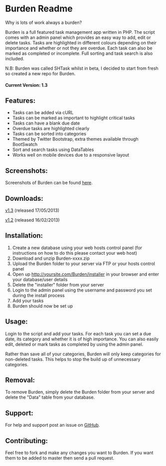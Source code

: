 Burden Readme
================

Why is lots of work always a burden?

Burden is a full featured task management app written in PHP. The script comes with an admin panel which provides an easy way to add, edit or delete tasks. Tasks are highlighted in different colours depending on their importance and whether or not they are overdue. Each task can also be marked as completed or incomplete. Full sorting and task search is also included.

N.B: Burden was called SHTask whilst in beta, I decided to start from fresh so created a new repo for Burden.

#### Current Version: 1.3

Features:
---------

* Tasks can be added via cURL
* Tasks can be marked as important to highlight critical tasks
* Tasks can have a blank due date
* Overdue tasks are highlighted clearly
* Tasks can be sorted into categories
* Themed by Twitter Bootstrap, extra themes available through BootSwatch
* Sort and search tasks using DataTables
* Works well on mobile devices due to a responsive layout

Screenshots:
------------

Screenshots of Burden can be found [here](http://imgur.com/a/mmqhA).

Downloads:
------------

[v1.3](http://sidhosting.co.uk/downloads/get.php?id=burden) (released 17/05/2013)

[v1.2](http://sidhosting.co.uk/downloads/get.php?id=burden&tag=1.2) (released 16/02/2013)

Installation:
-------------

1. Create a new database using your web hosts control panel (for instructions on how to do this please contact your web host)
2. Download and unzip Burden-xxxx.zip
3. Upload the Burden folder to your server via FTP or your hosts control panel
4. Open up http://yoursite.com/Burden/installer in your browser and enter your database/user details
5. Delete the "installer" folder from your server
6. Login to the admin panel using the username and password you set during the install process
7. Add your tasks
8. Burden should now be set up

Usage:
------

Login to the script and add your tasks. For each task you can set a due date, its category and whether it is of high importance. You can also easily edit, deleted or mark tasks as completed by using the admin panel.

Rather than save all of your categories, Burden will only keep categories for non-deleted tasks. This helps to stop the build up of unnecessary categories.

Removal:
--------

To remove Burden, simply delete the Burden folder from your server and delete the "Data" table from your database.

Support:
-------------

For help and support post an issue on [GitHub](https://github.com/joshf/Burden/issues).

Contributing:
-------------

Feel free to fork and make any changes you want to Burden. If you want them to be added to master then send a pull request.